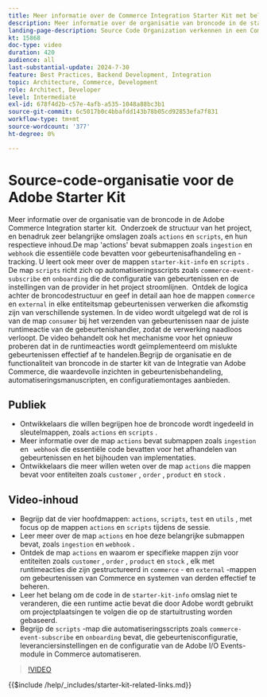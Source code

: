 ```yaml
---
title: Meer informatie over de Commerce Integration Starter Kit met belangrijke mappen en automatiseringsscripts
description: Meer informatie over de organisatie van broncode in de startkit voor Commerce Integration. ​
landing-page-description: Source Code Organization verkennen in een Commerce Integration Starter Kit
kt: 15868
doc-type: video
duration: 420
audience: all
last-substantial-update: 2024-7-30
feature: Best Practices, Backend Development, Integration
topic: Architecture, Commerce, Development
role: Architect, Developer
level: Intermediate
exl-id: 678f4d2b-c57e-4afb-a535-1048a88bc3b1
source-git-commit: 6c5017b0c4bbafdd143b78b05cd92853efa7f831
workflow-type: tm+mt
source-wordcount: '377'
ht-degree: 0%

---
```


# Source-code-organisatie voor de Adobe Starter Kit

Meer informatie over de organisatie van de broncode in de Adobe Commerce Integration starter kit. &#x200B; Onderzoek de structuur van het project, en benadruk zeer belangrijke omslagen zoals `actions` en `scripts`, en hun respectieve inhoud. &#x200B; De map &#39;actions&#39; bevat submappen zoals `ingestion` en `webhook` die essentiële code bevatten voor gebeurtenisafhandeling en -tracking. U leert ook meer over de mappen `starter-kit-info` en `scripts` . De map `scripts` richt zich op automatiseringsscripts zoals `commerce-event-subscribe` en `onboarding` die de configuratie van gebeurtenissen en de instellingen van de provider in het project stroomlijnen.
&#x200B;
Ontdek de logica achter de broncodestructuur en geef in detail aan hoe de mappen `commerce` en `external` in elke entiteitsmap gebeurtenissen verwerken die afkomstig zijn van verschillende systemen. In de video wordt uitgelegd wat de rol is van de map `consumer` bij het verzenden van gebeurtenissen naar de juiste runtimeactie van de gebeurtenishandler, zodat de verwerking naadloos verloopt. De video behandelt ook het mechanisme voor het opnieuw proberen dat in de runtimeacties wordt geïmplementeerd om mislukte gebeurtenissen effectief af te handelen. &#x200B;Begrijp de organisatie en de functionaliteit van broncode in de starter kit van de Integratie van Adobe Commerce, die waardevolle inzichten in gebeurtenisbehandeling, automatiseringsmanuscripten, en configuratiemontages aanbieden.

## Publiek

* Ontwikkelaars die willen begrijpen hoe de broncode wordt ingedeeld in sleutelmappen, zoals `actions` en `scripts` .
* Meer informatie over de map `actions` bevat submappen zoals `ingestion` en ` webhook` die essentiële code bevatten voor het afhandelen van gebeurtenissen en het bijhouden van implementaties.
* Ontwikkelaars die meer willen weten over de map `actions` die mappen bevat voor entiteiten zoals `customer` , `order` , `product` en `stock` .

## Video-inhoud

* Begrijp dat de vier hoofdmappen: `actions`, `scripts`, `test` en `utils` , met focus op de mappen `actions` en `scripts` tijdens de sessie. &#x200B;
* Leer meer over de map `actions` en hoe deze belangrijke submappen bevat, zoals `ingestion` en `webhook` .
* Ontdek de map `actions` en waarom er specifieke mappen zijn voor entiteiten zoals `customer` , `order` , `product` en `stock` , elk met runtimeacties die zijn gestructureerd in `commerce` - en `external` -mappen om gebeurtenissen van Commerce en systemen van derden effectief te beheren. &#x200B;
* Leer het belang om de code in de `starter-kit-info` omslag niet te veranderen, die een runtime actie bevat die door Adobe wordt gebruikt om projectplaatsingen te volgen die op de startuitrusting worden gebaseerd. &#x200B;
* Begrijp de `scripts` -map die automatiseringsscripts zoals `commerce-event-subscribe` en `onboarding` bevat, die gebeurtenisconfiguratie, leveranciersinstellingen en de configuratie van de Adobe I/O Events-module in Commerce automatiseren. &#x200B;

>[!VIDEO](https://video.tv.adobe.com/v/3431691?learn=on)

{{$include /help/_includes/starter-kit-related-links.md}}
